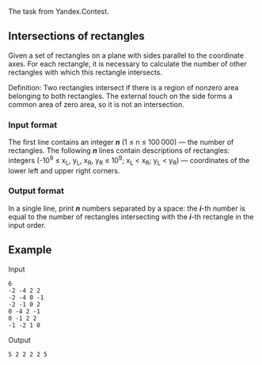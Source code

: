 The task from Yandex.Contest.

## Intersections of rectangles
Given a set of rectangles on a plane with sides parallel to the coordinate axes.
For each rectangle, it is necessary to calculate the number of other rectangles with which this rectangle intersects.

Definition: Two rectangles intersect if there is a region of nonzero area belonging to both rectangles. 
The external touch on the side forms a common area of zero area, so it is not an intersection.

### Input format
The first line contains an integer ***n***
<span class="tex-math-text"> (1 ≤ n ≤ 100 000)</span> — the number of rectangles.
The following ***n*** lines contain descriptions of rectangles: 
integers 
<span class="tex-math-text">(-10<sup>9</sup> ≤ x<sub>L</sub>, y<sub>L</sub>, x<sub>R</sub>, y<sub>R</sub> ≤ 10<sup>9</sup>; x<sub>L</sub> &lt; x<sub>R</sub>; y<sub>L</sub> &lt; y<sub>R</sub>)</span> — coordinates of the lower left and upper right corners.

### Output format
In a single line, print ***n*** numbers separated by a space: the ***i***-th number is equal to the number of rectangles 
intersecting with the ***i***-th rectangle in the input order.

## Example

Input
```
6
-2 -4 2 2
-2 -4 0 -1
-2 -1 0 2
0 -4 2 -1
0 -1 2 2
-1 -2 1 0
```
Output
```
5 2 2 2 2 5 
```
